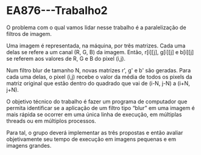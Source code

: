 # EA876---Trabalho2
O problema com o qual vamos lidar nesse trabalho é a paralelização de filtros de imagem.

Uma imagem é representada, na máquina, por três matrizes. Cada uma delas se refere a um canal (R, G, B) da imagem. Então, r[i][j], g[i][j] e b[i][j] se referem aos valores de R, G e B do pixel (i,j).

Num filtro blur de tamanho N, novas matrizes r', g' e b' são geradas. Para cada uma delas, o pixel (i,j) recebe o valor da média de todos os pixels da matriz original que estão dentro do quadrado que vai de (i-N, j-N) a (i+N, j+N).

O objetivo técnico do trabalho é fazer um programa de computador que permita identificar se a aplicação de um filtro tipo “blur” em uma imagem é mais rápida se ocorrer em uma única linha de execução, em múltiplas threads ou em múltiplos processos.

Para tal, o grupo deverá implementar as três propostas e então avaliar objetivamente seu tempo de execução em imagens pequenas e em imagens grandes.
